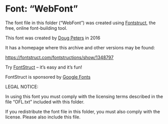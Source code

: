 ﻿# Font: “WebFont”

The font file in this folder (“WebFont”) was created using [Fontstruct](https://fontstruct.com), the free, online font-building tool.

This font was created by [Doug Peters](https://fontstruct.com/fontstructors/595075/symbioticdesign) in 2016

It has a homepage where this archive and other versions may be found: 

https://fontstruct.com/fontstructions/show/1348797


Try [FontStruct](https://fontstruct.com) – it’s easy and it’s fun!

FontStruct is sponsored by [Google Fonts](https://fonts.google.com)

LEGAL NOTICE:

In using this font you must comply with the licensing terms
described in the file “OFL.txt” included with this folder.

If you redistribute the font file in this folder, you must also
comply with the license.  Please also include this file.
